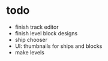 # todo

- finish track editor
- finish level block designs
- ship chooser
- UI: thumbnails for ships and blocks
- make levels